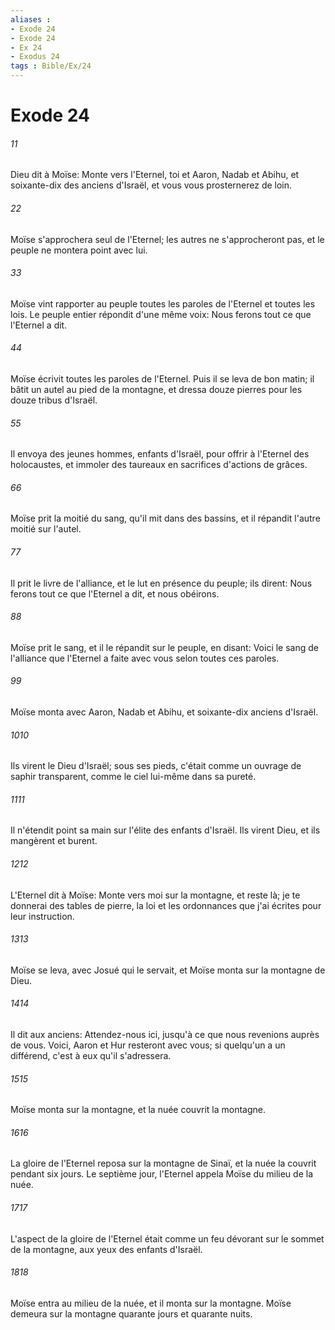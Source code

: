 ```yaml
---
aliases : 
- Exode 24
- Exode 24
- Ex 24
- Exodus 24
tags : Bible/Ex/24
---
```


# Exode 24

###### 11
Dieu dit à Moïse: Monte vers l'Eternel, toi et Aaron, Nadab et Abihu, et soixante-dix des anciens d'Israël, et vous vous prosternerez de loin.
###### 22
Moïse s'approchera seul de l'Eternel; les autres ne s'approcheront pas, et le peuple ne montera point avec lui.
###### 33
Moïse vint rapporter au peuple toutes les paroles de l'Eternel et toutes les lois. Le peuple entier répondit d'une même voix: Nous ferons tout ce que l'Eternel a dit.
###### 44
Moïse écrivit toutes les paroles de l'Eternel. Puis il se leva de bon matin; il bâtit un autel au pied de la montagne, et dressa douze pierres pour les douze tribus d'Israël.
###### 55
Il envoya des jeunes hommes, enfants d'Israël, pour offrir à l'Eternel des holocaustes, et immoler des taureaux en sacrifices d'actions de grâces.
###### 66
Moïse prit la moitié du sang, qu'il mit dans des bassins, et il répandit l'autre moitié sur l'autel.
###### 77
Il prit le livre de l'alliance, et le lut en présence du peuple; ils dirent: Nous ferons tout ce que l'Eternel a dit, et nous obéirons.
###### 88
Moïse prit le sang, et il le répandit sur le peuple, en disant: Voici le sang de l'alliance que l'Eternel a faite avec vous selon toutes ces paroles.
###### 99
Moïse monta avec Aaron, Nadab et Abihu, et soixante-dix anciens d'Israël.
###### 1010
Ils virent le Dieu d'Israël; sous ses pieds, c'était comme un ouvrage de saphir transparent, comme le ciel lui-même dans sa pureté.
###### 1111
Il n'étendit point sa main sur l'élite des enfants d'Israël. Ils virent Dieu, et ils mangèrent et burent.
###### 1212
L'Eternel dit à Moïse: Monte vers moi sur la montagne, et reste là; je te donnerai des tables de pierre, la loi et les ordonnances que j'ai écrites pour leur instruction.
###### 1313
Moïse se leva, avec Josué qui le servait, et Moïse monta sur la montagne de Dieu.
###### 1414
Il dit aux anciens: Attendez-nous ici, jusqu'à ce que nous revenions auprès de vous. Voici, Aaron et Hur resteront avec vous; si quelqu'un a un différend, c'est à eux qu'il s'adressera.
###### 1515
Moïse monta sur la montagne, et la nuée couvrit la montagne.
###### 1616
La gloire de l'Eternel reposa sur la montagne de Sinaï, et la nuée la couvrit pendant six jours. Le septième jour, l'Eternel appela Moïse du milieu de la nuée.
###### 1717
L'aspect de la gloire de l'Eternel était comme un feu dévorant sur le sommet de la montagne, aux yeux des enfants d'Israël.
###### 1818
Moïse entra au milieu de la nuée, et il monta sur la montagne. Moïse demeura sur la montagne quarante jours et quarante nuits.
